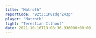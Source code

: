 ```yaml
---
title: "Matroth"
reportCode: "92tJC1P8zdqrZ43p"
player: "Matroth"
fight: "Terestian Illhoof"
date: 2021-10-16T13:08:36.936000+00:00
---
```

